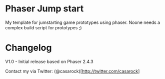 # Phaser Jump start

My template for jumstarting game prototypes using phaser. Noone needs a complex build script for prototypes ;)

# Changelog
V1.0 - Initial release based on Phaser 2.4.3

Contact my via Twitter: (@casarock)[http://twitter.com/casarock]

